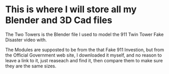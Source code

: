 # This is where I will store all my Blender and 3D Cad files
The Two Towers is the Blender file I used to model the 911 Twin Tower Fake Disaster video with.

The Modules are supposted to be from the that Fake 911 Investion, but from the Official Government web site, I downloaded it myself, and no reason to leave a link to it, just reaseach and find it, then compare them to make sure they are the same sizes.
